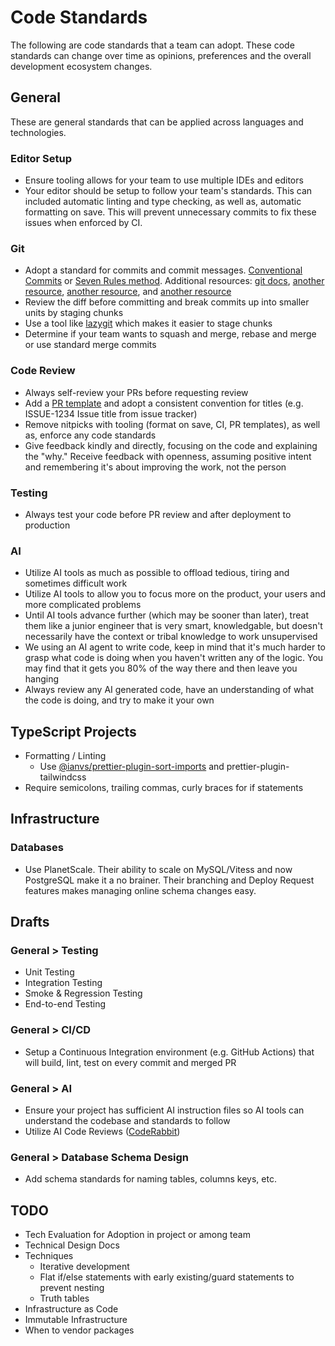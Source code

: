 # Code Standards

The following are code standards that a team can adopt. These code standards can change over
time as opinions, preferences and the overall development ecosystem changes.

## General

These are general standards that can be applied across languages and technologies.

### Editor Setup

- Ensure tooling allows for your team to use multiple IDEs and editors
- Your editor should be setup to follow your team's standards. This can included automatic linting and type checking, as well as, automatic formatting on save. This will prevent unnecessary commits to fix these issues when enforced by CI.

### Git

- Adopt a standard for commits and commit messages. [Conventional Commits](https://www.conventionalcommits.org/) or [Seven Rules method](https://cbea.ms/git-commit/). Additional resources: [git docs](https://git-scm.com/book/en/v2/Distributed-Git-Contributing-to-a-Project), [another resource](https://wiki.openstack.org/wiki/GitCommitMessages), [another resource](https://tbaggery.com/2008/04/19/a-note-about-git-commit-messages.html), and [another resource](https://drewdeponte.com/blog/how-we-should-be-using-git/)
- Review the diff before committing and break commits up into smaller units by staging chunks
- Use a tool like [lazygit](https://github.com/jesseduffield/lazygit) which makes it easier to stage chunks
- Determine if your team wants to squash and merge, rebase and merge or use standard merge commits

### Code Review

- Always self-review your PRs before requesting review
- Add a [PR template](https://docs.github.com/en/communities/using-templates-to-encourage-useful-issues-and-pull-requests/creating-a-pull-request-template-for-your-repository) and adopt a consistent convention for titles (e.g. ISSUE-1234 Issue title from issue tracker)
- Remove nitpicks with tooling (format on save, CI, PR templates), as well as, enforce any code standards
- Give feedback kindly and directly, focusing on the code and explaining the "why." Receive feedback with openness, assuming positive intent and remembering it's about improving the work, not the person

### Testing

- Always test your code before PR review and after deployment to production

### AI

- Utilize AI tools as much as possible to offload tedious, tiring and sometimes difficult work
- Utilize AI tools to allow you to focus more on the product, your users and more complicated problems
- Until AI tools advance further (which may be sooner than later), treat them like a junior engineer that is very smart, knowledgable, but doesn't necessarily have the context or tribal knowledge to work unsupervised
- We using an AI agent to write code, keep in mind that it's much harder to grasp what code is doing when you haven't written any of the logic. You may find that it gets you 80% of the way there and then leave you hanging
- Always review any AI generated code, have an understanding of what the code is doing, and try to make it your own

## TypeScript Projects

- Formatting / Linting
  - Use [@ianvs/prettier-plugin-sort-imports](https://github.com/IanVS/prettier-plugin-sort-imports) and prettier-plugin-tailwindcss
- Require semicolons, trailing commas, curly braces for if statements

## Infrastructure

### Databases

- Use PlanetScale. Their ability to scale on MySQL/Vitess and now PostgreSQL make it a no brainer. Their branching and Deploy Request features makes managing online schema changes easy.

## Drafts

### General > Testing

- Unit Testing
- Integration Testing
- Smoke & Regression Testing
- End-to-end Testing

### General > CI/CD

- Setup a Continuous Integration environment (e.g. GitHub Actions) that will build, lint, test on every commit and merged PR

### General > AI

- Ensure your project has sufficient AI instruction files so AI tools can understand the codebase and standards to follow
- Utilize AI Code Reviews ([CodeRabbit](https://www.coderabbit.ai/))

### General > Database Schema Design

- Add schema standards for naming tables, columns keys, etc.

## TODO

- Tech Evaluation for Adoption in project or among team
- Technical Design Docs
- Techniques
  - Iterative development
  - Flat if/else statements with early existing/guard statements to prevent nesting
  - Truth tables
- Infrastructure as Code
- Immutable Infrastructure
- When to vendor packages
